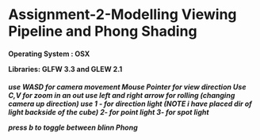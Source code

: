 # Assignment-2-Modelling Viewing Pipeline and Phong Shading
<h4>
Operating System : OSX

Libraries: GLFW 3.3 and GLEW 2.1
</h4>
<h5>
use WASD for camera movement
Mouse Pointer for view direction
Use C,V for zoom in an out
use left and right arrow for rolling (changing camera up direction)
use 
1 - for direction light
(NOTE i have placed dir of light backside of the cube)
2- for point light
3- for spot light

press b to toggle between blinn Phong
</h5>
